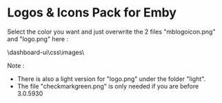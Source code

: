 # Logos & Icons Pack for Emby

Select the color you want and just overwrite the 2 files "mblogoicon.png" and "logo.png" here :

\dashboard-ui\css\images\

Note : 
* There is also a light version for "logo.png" under the folder "light".
* The file "checkmarkgreen.png" is only needed if you are before 3.0.5930
